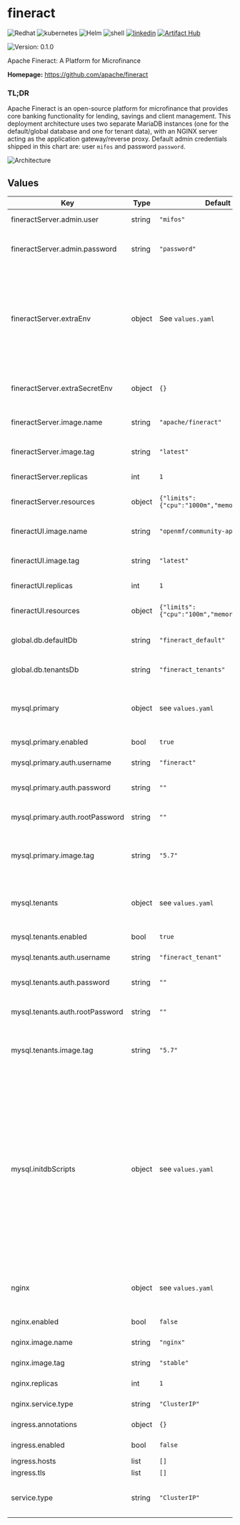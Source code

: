 # fineract

<link rel="icon" href="https://raw.githubusercontent.com/maximilianoPizarro/botpress-helm-chart/main/favicon-152.ico" type="image/x-icon" >
<p align="left">
<img src="https://img.shields.io/badge/redhat-CC0000?style=for-the-badge&logo=redhat&logoColor=white" alt="Redhat">
<img src="https://img.shields.io/badge/kubernetes-%23326ce5.svg?style=for-the-badge&logo=kubernetes&logoColor=white" alt="kubernetes">
<img src="https://img.shields.io/badge/helm-0db7ed?style=for-the-badge&logo=helm&logoColor=white" alt="Helm">
<img src="https://img.shields.io/badge/shell_script-%23121011.svg?style=for-the-badge&logo=gnu-bash&logoColor=white" alt="shell">
<a href="https://www.linkedin.com/in/maximiliano-gregorio-pizarro-consultor-it"><img src="https://img.shields.io/badge/LinkedIn-0077B5?style=for-the-badge&logo=linkedin&logoColor=white" alt="linkedin" /></a>
<a href="https://artifacthub.io/packages/search?repo=librechat-openshift"><img src="https://img.shields.io/endpoint?url=https://artifacthub.io/badge/repository/librechat" alt="Artifact Hub" /></a>
</p>

![Version: 0.1.0](https://img.shields.io/badge/Version-0.1.0-informational?style=flat-square)

Apache Fineract: A Platform for Microfinance

**Homepage:** <https://github.com/apache/fineract>

### TL;DR

Apache Fineract is an open-source platform for microfinance that provides core banking functionality for lending, savings and client management. This deployment architecture uses two separate MariaDB instances (one for the default/global database and one for tenant data), with an NGINX server acting as the application gateway/reverse proxy. Default admin credentials shipped in this chart are: user `mifos` and password `password`.

![Architecture](docs/architecture.png)

## Values

| Key | Type | Default | Description |
|-----|------|---------|-------------|
| fineractServer.admin.user | string | `"mifos"` | Default admin username |
| fineractServer.admin.password | string | `"password"` | Default admin password (change in production) |
| fineractServer.extraEnv | object | See `values.yaml` | Dictionary of key/value pairs to pass as environment variables to the backend pods They will be evaluated as Helm templates |
| fineractServer.extraSecretEnv | object | `{}` | Same as `extraEnv` but passed as secrets |
| fineractServer.image.name | string | `"apache/fineract"` | Fineract Docker image name |
| fineractServer.image.tag | string | `"latest"` | Fineract Docker image tag |
| fineractServer.replicas | int | `1` | Number of backend pods |
| fineractServer.resources | object | `{"limits":{"cpu":"1000m","memory":"1Gi"}}` | Resource settings for Backend pods |
| fineractUI.image.name | string | `"openmf/community-app"` | Frontend Docker image name |
| fineractUI.image.tag | string | `"latest"` | Frontend Docker image tag |
| fineractUI.replicas | int | `1` | Number of frontend pods |
| fineractUI.resources | object | `{"limits":{"cpu":"100m","memory":"100Mi"}}` | Resource settings for UI pods |
| global.db.defaultDb | string | `"fineract_default"` | DB name for default/global database |
| global.db.tenantsDb | string | `"fineract_tenants"` | DB name for tenants database |
| mysql.primary | object | see `values.yaml` | Primary MariaDB instance (global/default DB) settings |
| mysql.primary.enabled | bool | `true` | Install primary MariaDB? |
| mysql.primary.auth.username | string | `"fineract"` | DB user for primary DB |
| mysql.primary.auth.password | string | `""` | Please change these... |
| mysql.primary.auth.rootPassword | string | `""` | Please change these... |
| mysql.primary.image.tag | string | `"5.7"` | _Warning_: Fineract db driver doesn't support MySQL 8 |
| mysql.tenants | object | see `values.yaml` | Separate MariaDB instance for tenant databases |
| mysql.tenants.enabled | bool | `true` | Install tenants MariaDB? |
| mysql.tenants.auth.username | string | `"fineract_tenant"` | DB user for tenants DB |
| mysql.tenants.auth.password | string | `""` | Please change these... |
| mysql.tenants.auth.rootPassword | string | `""` | Please change these... |
| mysql.tenants.image.tag | string | `"5.7"` | _Warning_: Fineract db driver doesn't support MySQL 8 |
| mysql.initdbScripts | object | see `values.yaml` | Dictionary of init scripts to run on initial MySQL setup __WARNING__! These db init scripts will only be executed on a brand new, uninitialized instance! Further changes will be ignored after the first init, unless you wipe the underlying PV/PVC volumes |
| nginx | object | see `values.yaml` | NGINX reverse proxy / ingress gateway configuration |
| nginx.enabled | bool | `false` | Deploy NGINX gateway? |
| nginx.image.name | string | `"nginx"` | NGINX image name |
| nginx.image.tag | string | `"stable"` | NGINX image tag |
| nginx.replicas | int | `1` | Number of nginx pods |
| nginx.service.type | string | `"ClusterIP"` | Service type for NGINX |
| ingress.annotations | object | `{}` | Ingress annotations |
| ingress.enabled | bool | `false` | Create Ingress? |
| ingress.hosts | list | `[]` |  |
| ingress.tls | list | `[]` | TLS settings |
| service.type | string | `"ClusterIP"` | Service type for Fineract and UI services |
